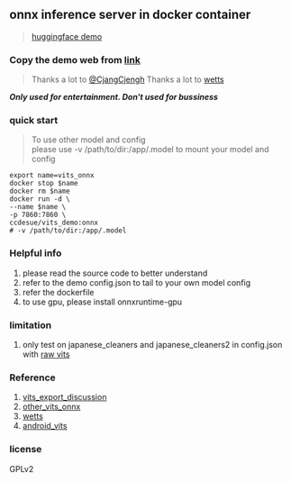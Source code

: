## onnx inference server in docker container

> [huggingface demo](https://huggingface.co/spaces/ccds/19_onnx)

### Copy the demo web from [link](https://huggingface.co/spaces/skytnt/moe-japanese-tts/tree/main)

> Thanks a lot to [@CjangCjengh](https://github.com/CjangCjengh)
> Thanks a lot to [wetts](https://github.com/wenet-e2e/wetts)

***Only used for entertainment.
Don't used for bussiness***

### quick start

> To use other model and config<br> please use -v /path/to/dir:/app/.model to mount your model and config

```shell
export name=vits_onnx
docker stop $name
docker rm $name
docker run -d \
--name $name \
-p 7860:7860 \
ccdesue/vits_demo:onnx
# -v /path/to/dir:/app/.model
```

### Helpful info

1. please read the source code to better understand
2. refer to the demo config.json to tail to your own model config
3. refer the dockerfile
4. to use gpu, please install onnxruntime-gpu

### limitation

1. only test on japanese_cleaners and japanese_cleaners2 in config.json
   with  [raw vits](https://github.com/jaywalnut310/vits)

### Reference

1. [vits_export_discussion](https://github.com/MasayaKawamura/MB-iSTFT-VITS/issues/8)
2. [other_vits_onnx](https://github.com/NaruseMioShirakana/VitsOnnx)
3. [wetts](https://github.com/wenet-e2e/wetts)
4. [android_vits](https://github.com/weirdseed/Vits-Android-ncnn)

### license

GPLv2